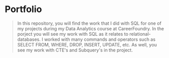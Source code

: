 # Portfolio

> In this repository, you will find the work that I did with SQL for one of my projects during my Data Analytics course at CareerFoundry. In the porject you will see my work with SQL as it relates to relational-databases. I worked with many commands and operators such as SELECT FROM, WHERE, DROP, INSERT, UPDATE, etc. As well, you see my work with CTE's and Subquery's in the project.
